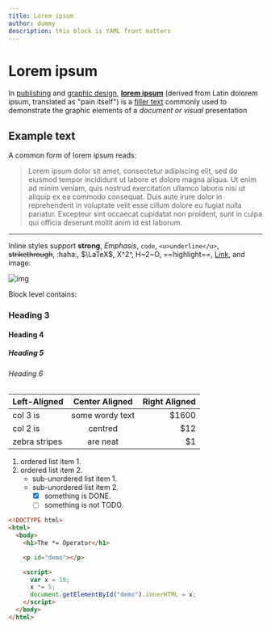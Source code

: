 ```yaml
---
title: Lorem ipsum
author: dummy
description: this block is YAML front matters
---
```


# Lorem ipsum

In [publishing](https://www.wikiwand.com/en/Publishing) and [graphic design](https://www.wikiwand.com/en/Graphic_design), **[lorem ipsum](https://en.wikipedia.org/wiki/Lorem_ipsum)** (derived from Latin dolorem ipsum, translated as "pain itself") is a [filler text](https://www.wikiwand.com/en/Filler_text) commonly used to demonstrate the graphic elements of a _document or visual_ presentation

## Example text

A common form of lorem ipsum reads:

> Lorem ipsum dolor sit amet, consectetur adipiscing elit, sed do eiusmod tempor incididunt ut labore et dolore magna aliqua. Ut enim ad minim veniam, quis nostrud exercitation ullamco laboris nisi ut aliquip ex ea commodo consequat. Duis aute irure dolor in reprehenderit in voluptate velit esse cillum dolore eu fugiat nulla pariatur. Excepteur sint occaecat cupidatat non proident, sunt in culpa qui officia deserunt mollit anim id est laborum.

---

Inline styles support **strong**, _Emphasis_, `code`, `<u>underline</u>`, ~~strikethrough~~, :haha:, $\LaTeX$, X^2^, H~2~O, ==highlight==, [Link](https://typora.io), and image:

![img](https://i.imgur.com/RGLj3oV.jpg)

Block level contains:

### Heading 3

#### Heading 4

##### Heading 5

###### Heading 6

| Left-Aligned  | Center Aligned  | Right Aligned |
| :------------ | :-------------: | ------------: |
| col 3 is      | some wordy text |         $1600 |
| col 2 is      |     centred     |           $12 |
| zebra stripes |    are neat     |            $1 |

1. ordered list item 1.
2. ordered list item 2.
   - sub-unordered list item 1.
   - sub-unordered list item 2.
     - [x] something is DONE.
     - [ ] something is not TODO.

```html
<!DOCTYPE html>
<html>
  <body>
    <h1>The *= Operator</h1>

    <p id="demo"></p>

    <script>
      var x = 10;
      x *= 5;
      document.getElementById("demo").innerHTML = x;
    </script>
  </body>
</html>
```
